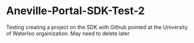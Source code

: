 # Aneville-Portal-SDK-Test-2
Testing creating a project on the SDK with Github pointed at the University of Waterloo orgainization. May need to delete later
